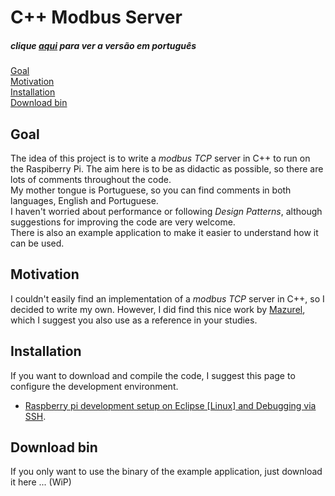# C++ Modbus Server

##### clique [aqui](README.md) para ver a versão em português

[Goal](#objetivo)  
[Motivation](#motivacao)  
[Installation](#instalacao)  
[Download bin](#binario)  


## Goal <a name="objetivo"></a>

The idea of this project is to write a *modbus TCP* server in C++ to run on the Raspiberry Pi. The aim here is to be as didactic as possible, so there are lots of comments throughout the code.  
My mother tongue is Portuguese, so you can find comments in both languages, English and Portuguese.  
I haven't worried about performance or following *Design Patterns*, although suggestions for improving the code are very welcome.  
There is also an example application to make it easier to understand how it can be used.  


## Motivation <a name="motivacao"></a>

I couldn't easily find an implementation of a *modbus TCP* server in C++, so I decided to write my own. However, I did find this nice work by [Mazurel](https://github.com/Mazurel/Modbus), which I suggest you also use as a reference in your studies.


## Installation <a name="instalacao"></a>

If you want to download and compile the code, I suggest this page to configure the development environment. 

- [Raspberry pi development setup on Eclipse [Linux] and Debugging via SSH](https://medium.com/@eternalamit5/raspberry-pi-development-setup-on-eclipse-linux-and-debugging-via-ssh-a1927852e3a2).


## Download bin <a name="binario"></a>

If you only want to use the binary of the example application, just download it here ... (WiP)

